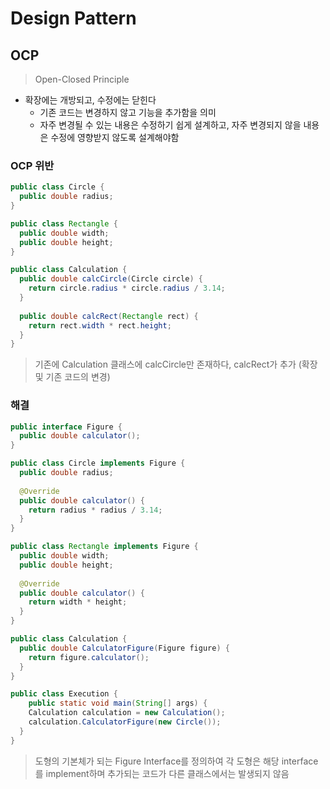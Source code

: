 # Design Pattern

## OCP

> Open-Closed Principle

- 확장에는 개방되고, 수정에는 닫힌다
    - 기존 코드는 변경하지 않고 기능을 추가함을 의미
    - 자주 변경될 수 있는 내용은 수정하기 쉽게 설계하고, 자주 변경되지 않을 내용은 수정에 영향받지 않도록 설계해야함

### OCP 위반

```java
public class Circle {
  public double radius;
}
```

```java
public class Rectangle {
  public double width;
  public double height;
}
```

```java
public class Calculation {
  public double calcCircle(Circle circle) {
    return circle.radius * circle.radius / 3.14;
  }
  
  public double calcRect(Rectangle rect) {
    return rect.width * rect.height;
  }
}
```

> 기존에 Calculation 클래스에 calcCircle만 존재하다, calcRect가 추가 (확장 및 기존 코드의 변경)

### 해결

```java
public interface Figure {
  public double calculator();
}
```

```java
public class Circle implements Figure {
  public double radius;
  
  @Override
  public double calculator() {
    return radius * radius / 3.14;
  }
}
```

```java
public class Rectangle implements Figure {
  public double width;
  public double height;
  
  @Override
  public double calculator() {
    return width * height;
  }
}
```

```java
public class Calculation {
  public double CalculatorFigure(Figure figure) {
    return figure.calculator();
  }
}
```

```java
public class Execution {
	public static void main(String[] args) {
    Calculation calculation = new Calculation();
    calculation.CalculatorFigure(new Circle());
  }	
}
```

> 도형의 기본체가 되는 Figure Interface를 정의하여 각 도형은 해당 interface를 implement하며 추가되는 코드가 다른 클래스에서는 발생되지 않음

